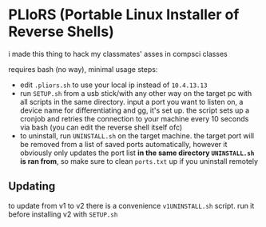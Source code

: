 # PLIoRS (Portable Linux Installer of Reverse Shells)

i made this thing to hack my classmates' asses in compsci classes

requires bash (no way), minimal usage steps:
- edit `.pliors.sh` to use your local ip instead of `10.4.13.13`
- run `SETUP.sh` from a usb stick/with any other way on the target pc with all scripts in the same directory. input a port you want to listen on, a device name for differentiating and gg, it's set up. the script sets up a cronjob and retries the connection to your machine every 10 seconds via bash (you can edit the reverse shell itself ofc)
- to uninstall, run `UNINSTALL.sh` on the target machine. the target port will be removed from a list of saved ports automatically, however it obviously only updates the port list **in the same directory `UNINSTALL.sh` is ran from**, so make sure to clean `ports.txt` up if you uninstall remotely

## Updating
to update from v1 to v2 there is a convenience `v1UNINSTALL.sh` script. run it before installing v2 with `SETUP.sh`
